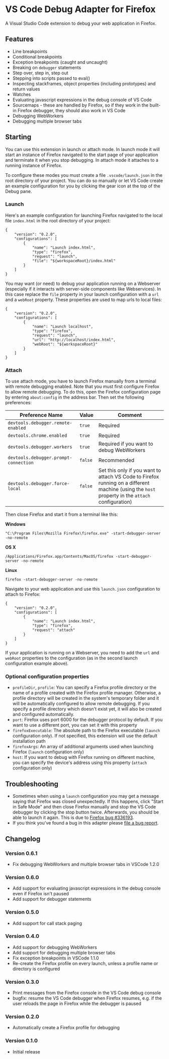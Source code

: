 # VS Code Debug Adapter for Firefox

A Visual Studio Code extension to debug your web application in Firefox.

## Features
* Line breakpoints
* Conditional breakpoints
* Exception breakpoints (caught and uncaught)
* Breaking on `debugger` statements
* Step over, step in, step out
* Stepping into scripts passed to eval()
* Inspecting stackframes, object properties (including prototypes) and return values
* Watches
* Evaluating javascript expressions in the debug console of VS Code
* Sourcemaps - these are handled by Firefox, so if they work in the built-in Firefox debugger,
  they should also work in VS Code
* Debugging WebWorkers
* Debugging multiple browser tabs

## Starting
You can use this extension in launch or attach mode. 
In launch mode it will start an instance of Firefox navigated to the start page of your application
and terminate it when you stop debugging.
In attach mode it attaches to a running instance of Firefox.

To configure these modes you must create a file `.vscode/launch.json` in the root directory of your
project. You can do so manually or let VS Code create an example configuration for you by clicking 
the gear icon at the top of the Debug pane.

### Launch
Here's an example configuration for launching Firefox navigated to the local file `index.html` 
in the root directory of your project:
```
{
    "version": "0.2.0",
    "configurations": [
        {
            "name": "Launch index.html",
            "type": "firefox",
            "request": "launch",
            "file": "${workspaceRoot}/index.html"
        }
    ]
}
```

You may want (or need) to debug your application running on a Webserver (especially if it interacts
with server-side components like Webservices). In this case replace the `file` property in your
launch configuration with a `url` and a `webRoot` property. These properties are used to map
urls to local files:
```
{
    "version": "0.2.0",
    "configurations": [
        {
            "name": "Launch localhost",
            "type": "firefox",
            "request": "launch",
            "url": "http://localhost/index.html",
			"webRoot": "${workspaceRoot}"
        }
    ]
}
```

### Attach
To use attach mode, you have to launch Firefox manually from a terminal with remote debugging enabled.
Note that you must first configure Firefox to allow remote debugging. To do this, open the Firefox 
configuration page by entering `about:config` in the address bar. Then set the following preferences:

Preference Name                       | Value   | Comment
--------------------------------------|---------|---------
`devtools.debugger.remote-enabled`    | `true`  | Required
`devtools.chrome.enabled`             | `true`  | Required
`devtools.debugger.workers`           | `true`  | Required if you want to debug WebWorkers
`devtools.debugger.prompt-connection` | `false` | Recommended
`devtools.debugger.force-local`       | `false` | Set this only if you want to attach VS Code to Firefox running on a different machine (using the `host` property in the `attach` configuration)

Then close Firefox and start it from a terminal like this:

__Windows__

`"C:\Program Files\Mozilla Firefox\firefox.exe" -start-debugger-server -no-remote`

__OS X__

`/Applications/Firefox.app/Contents/MacOS/firefox -start-debugger-server -no-remote`

__Linux__

`firefox -start-debugger-server -no-remote`

Navigate to your web application and use this `launch.json` configuration to attach to Firefox:
```
{
    "version": "0.2.0",
    "configurations": [
        {
            "name": "Launch index.html",
            "type": "firefox",
            "request": "attach"
        }
    ]
}
```

If your application is running on a Webserver, you need to add the `url` and `webRoot` properties
to the configuration (as in the second launch configuration example above).

### Optional configuration properties
* `profileDir`, `profile`: You can specify a Firefox profile directory or the name of a profile
  created with the Firefox profile manager. Otherwise, a profile directory will be created
  in the system's temporary folder and it will be automatically configured to allow remote
  debugging. If you specify a profile directory which doesn't exist yet, it will also be created
  and configured automatically.
* `port`: Firefox uses port 6000 for the debugger protocol by default. If you want to use a different
  port, you can set it with this property
* `firefoxExecutable`: The absolute path to the Firefox executable (`launch` configuration only). If 
  not specified, this extension will use the default installation path
* `firefoxArgs`: An array of additional arguments used when launching Firefox (`launch` configuration only)
* `host`: If you want to debug with Firefox running on different machine, you can specify the 
  device's address using this property (`attach` configuration only)

## Troubleshooting
* Sometimes when using a `launch` configuration you may get a message saying that Firefox was
  closed unexpectedly. If this happens, click "Start in Safe Mode" and then close Firefox manually
  and stop the VS Code debugger by clicking the stop button twice.
  Afterwards, you should be able to launch it again.
  This is due to [Firefox bug #336193](https://bugzilla.mozilla.org/show_bug.cgi?id=336193).
* If you think you've found a bug in this adapter please [file a bug report](https://github.com/hbenl/vscode-firefox-debug/issues).

## Changelog

### Version 0.6.1
* Fix debugging WebWorkers and multiple browser tabs in VSCode 1.2.0

### Version 0.6.0
* Add support for evaluating javascript expressions in the debug console even if Firefox isn't paused
* Add support for debugger statements

### Version 0.5.0
* Add support for call stack paging

### Version 0.4.0
* Add support for debugging WebWorkers
* Add support for debugging multiple browser tabs
* Fix exception breakpoints in VSCode 1.1.0
* Re-create the Firefox profile on every launch, unless a profile name or directory is configured

### Version 0.3.0
* Print messages from the Firefox console in the VS Code debug console
* bugfix: resume the VS Code debugger when Firefox resumes, e.g. if the user reloads the page in 
  Firefox while the debugger is paused

### Version 0.2.0
* Automatically create a Firefox profile for debugging

### Version 0.1.0
* Initial release
 